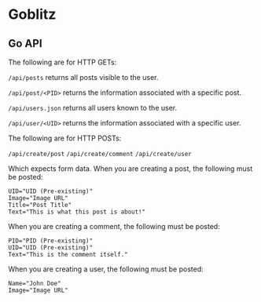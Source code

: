 # Goblitz

## Go API

The following are for HTTP GETs:

`/api/posts` returns all posts visible to the user.

`/api/post/<PID>` returns the information associated with a specific post.

`/api/users.json` returns all users known to the user.

`/api/user/<UID>` returns the information associated with a specific user.

The following are for HTTP POSTs:

`/api/create/post`
`/api/create/comment`
`/api/create/user`

Which expects form data.
When you are creating a post, the following must be posted:

```
UID="UID (Pre-existing)"
Image="Image URL"
Title="Post Title"
Text="This is what this post is about!"
```

When you are creating a comment, the following must be posted:

```
PID="PID (Pre-existing)"
UID="UID (Pre-existing)"
Text="This is the comment itself."
```

When you are creating a user, the following must be posted:

```
Name="John Doe"
Image="Image URL"
```
